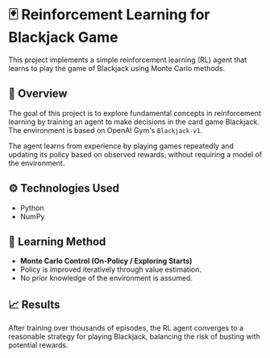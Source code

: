 # 🃏 Reinforcement Learning for Blackjack Game

This project implements a simple reinforcement learning (RL) agent that learns to play the game of Blackjack using Monte Carlo methods.

## 📌 Overview

The goal of this project is to explore fundamental concepts in reinforcement learning by training an agent to make decisions in the card game Blackjack. The environment is based on OpenAI Gym's `Blackjack-v1`.

The agent learns from experience by playing games repeatedly and updating its policy based on observed rewards, without requiring a model of the environment.

## ⚙️ Technologies Used

- Python
- NumPy

## 🧠 Learning Method

- **Monte Carlo Control (On-Policy / Exploring Starts)**
- Policy is improved iteratively through value estimation.
- No prior knowledge of the environment is assumed.

## 📈 Results

After training over thousands of episodes, the RL agent converges to a reasonable strategy for playing Blackjack, balancing the risk of busting with potential rewards.

